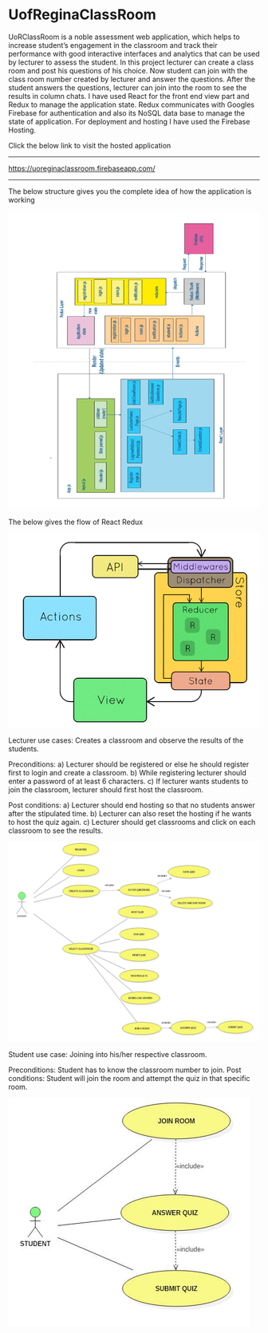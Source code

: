# UofReginaClassRoom
UoRClassRoom is a noble assessment web application, which helps to increase student’s engagement in the classroom 
and track their performance with good interactive interfaces and analytics that can be used by lecturer to assess 
the student. In this project lecturer can create a class room and post his questions of his choice. Now student can 
join with the class room number created by lecturer and answer the questions. After the student answers the questions, 
lecturer can join into the room to see the results in column chats. I have used React for the front end view part and 
Redux to manage the application state. Redux communicates with Googles Firebase for authentication and also its NoSQL 
data base to manage the state of application. For deployment and hosting I have used the Firebase Hosting.

Click the below link to visit the hosted application

******************************************************  
https://uoreginaclassroom.firebaseapp.com/ 
******************************************************

The below structure gives you the complete idea of how the application is working

![alt text](https://github.com/MohanVarma1965/UofReginaClassRoom/blob/master/structure.PNG)


The below gives the flow of React Redux

![alt text](https://github.com/MohanVarma1965/UofReginaClassRoom/blob/master/ReactReduxFlow.gif)

Lecturer use cases:  Creates a classroom and observe the results of the students.

Preconditions:
a) Lecturer should be registered or else he should register first to login and create a classroom.
b) While registering lecturer should enter a password of at least 6 characters.
c) If lecturer wants students to join the classroom, lecturer should first host the classroom.

Post conditions:
a) Lecturer should end hosting so that no students answer after the stipulated time.
b) Lecturer can also reset the hosting if he wants to host the quiz again.
c) Lecturer should get classrooms and click on each classroom to see the results.

![alt text](https://github.com/MohanVarma1965/UofReginaClassRoom/blob/master/Lecturer%20usecase.jpg)


Student use case: Joining into his/her respective classroom.

Preconditions: Student has to know the classroom number to join.
Post conditions: Student will join the room and attempt the quiz in that specific room.


![alt text](https://github.com/MohanVarma1965/UofReginaClassRoom/blob/master/student.jpg)
